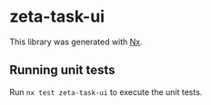 # zeta-task-ui

This library was generated with [Nx](https://nx.dev).

## Running unit tests

Run `nx test zeta-task-ui` to execute the unit tests.
